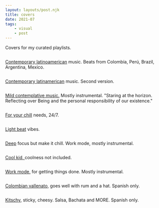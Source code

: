 ```yaml
---
layout: layouts/post.njk
title: covers
date: 2021-07
tags: 
    - visual
    - post
---
```



<p class="text">
Covers for my curated playlists.
</p>

<div class="grid-container">
    <div class="grid-item">
        <img src="{{ '/assets/styles/img/play-7.jpg' | url }}" alt=""/>
        <p><a href="https://open.spotify.com/playlist/5XwToiRdntEdfYhCAZE7WY?si=3be8f6685074498e">Contemporary latinoamerican</a> music. Beats from Colombia, Perú, Brazil, Argentina, Mexico.</p>
    </div>
    <div class="grid-item">
        <img src="{{ '/assets/styles/img/play-8.jpg' | url }}" alt=""/>
        <p><a href="https://open.spotify.com/playlist/3RG0NM92XP9wScz9i4D0yx?si=e333e60528634a77">Contemporary latinamerican</a> music. Second version.</p>
    </div> 
</div>

<div class="grid-container">
    <div class="grid-item">
        <img src="{{ '/assets/styles/img/play-4.jpg' | url }}" alt=""/>
        <p><a href="https://open.spotify.com/playlist/4SQJM5IGitQuZxUNpFgaOw?si=dbc3095da63f49e4">Mild contemplative music.</a> Mostly instrumental. "Staring at the horizon. Reflecting over Being and the personal responsibility of our existence."</p>
    </div> 
    <div class="grid-item">
        <img src="{{ '/assets/styles/img/play-2.jpg' | url }}" alt=""/>
        <p><a href="https://open.spotify.com/playlist/1YaYPgEGNDQ5qAnMmaWyiO?si=986324d00b5c42f2">For your chill</a> needs, 24/7. </p>
    </div>
    <div class="grid-item">
        <img src="{{ '/assets/styles/img/play-1.jpg' | url }}" alt=""/>
        <p><a href="https://open.spotify.com/playlist/5KHRjxaOhry1mbgLbNjvpK?si=c47ea4b036fa4cdb">Light beat</a> vibes.</p>   
    </div> 
</div>

<div class="grid-container">
    <div class="grid-item">
        <img src="{{ '/assets/styles/img/play-3.jpg' | url }}" alt=""/>
        <p><a href="https://open.spotify.com/playlist/1Aeay61u7Xo9XaqB1JQkDI?si=f1e3d3c25d704b25">Deep</a> focus but make it chill. Work mode, mostly instrumental.</p>
    </div>
     <div class="grid-item">
        <img src="{{ '/assets/styles/img/play-5.jpg' | url }}" alt=""/>
        <p><a href="https://open.spotify.com/playlist/0qTZ1FkEfTx7EDnLAEPo6h?si=ca185599c1ee4c3b">Cool kid, </a>coolness not included.</p>
    </div>
    <div class="grid-item">
        <img src="{{ '/assets/styles/img/play-6.jpg' | url }}" alt=""/>
             <p><a href="https://open.spotify.com/playlist/0bG4TjLSYLMEYJXOa3ssUR?si=1fc1126e7cdd4e9b">Work mode,</a> for getting things done. Mostly instrumental.</p>
     </div>
</div>


<div class="grid-container">
        <div class="grid-item">
        <img src="{{ '/assets/styles/img/play-9.jpg' | url }}" alt=""/>
            <p><a href="https://open.spotify.com/playlist/5ewycNaZTxDIBGL58dDaBB?si=9ab6d082f3a84d85">Colombian vallenato,</a> goes well with rum and a hat. Spanish only.</p>
        </div>
        <div class="grid-item">
         <img src="{{ '/assets/styles/img/play-10.jpg' | url }}" alt=""/>
            <p><a href="https://open.spotify.com/playlist/2XjImSRcdq2YRhIXvXtK1G?si=04f7dad5e4ba41ed">Kitschy,</a> sticky, cheesy. Salsa, Bachata and MORE. Spanish only.</p>
        </div>
</div>
